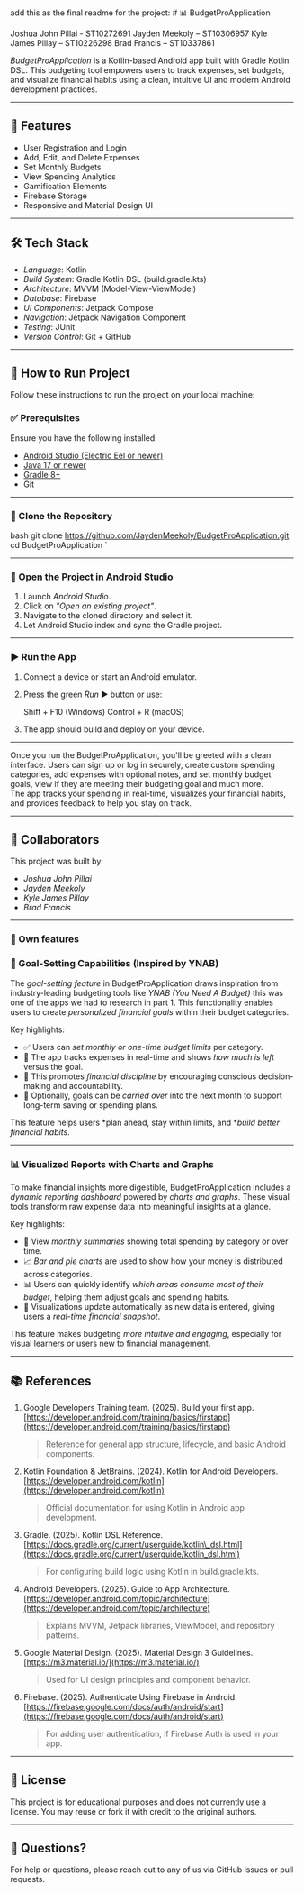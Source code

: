 add this as the final readme for the project: # 📊 BudgetProApplication

Joshua John Pillai - ST10272691
Jayden Meekoly – ST10306957
Kyle James Pillay – ST10226298
Brad Francis – ST10337861

*BudgetProApplication* is a Kotlin-based Android app built with Gradle Kotlin DSL. This budgeting tool empowers users to track expenses, set budgets, and visualize financial habits using a clean, intuitive UI and modern Android development practices.

---

## 📱 Features

- User Registration and Login
- Add, Edit, and Delete Expenses
- Set Monthly Budgets
- View Spending Analytics
- Gamification Elements 
- Firebase Storage
- Responsive and Material Design UI

---

## 🛠 Tech Stack

- *Language*: Kotlin
- *Build System*: Gradle Kotlin DSL (build.gradle.kts)
- *Architecture*: MVVM (Model-View-ViewModel)
- *Database*: Firebase
- *UI Components*: Jetpack Compose 
- *Navigation*: Jetpack Navigation Component
- *Testing*: JUnit
- *Version Control*: Git + GitHub

---

## 🚀 How to Run Project

Follow these instructions to run the project on your local machine:

### ✅ Prerequisites

Ensure you have the following installed:

- [Android Studio (Electric Eel or newer)](https://developer.android.com/studio)
- [Java 17 or newer](https://www.oracle.com/java/technologies/javase-downloads.html)
- [Gradle 8+](https://gradle.org/releases/)
- Git

---

### 🧾 Clone the Repository

bash
git clone https://github.com/JaydenMeekoly/BudgetProApplication.git
cd BudgetProApplication
`

---

### 📂 Open the Project in Android Studio

1. Launch *Android Studio*.
2. Click on *"Open an existing project"*.
3. Navigate to the cloned directory and select it.
4. Let Android Studio index and sync the Gradle project.

---

### ▶ Run the App

1. Connect a device or start an Android emulator.
2. Press the green *Run* ▶ button or use:

   
   Shift + F10 (Windows)
   Control + R (macOS)
   
3. The app should build and deploy on your device.

---

Once you run the BudgetProApplication, you'll be greeted with a clean interface. 
Users can sign up or log in securely, create custom spending categories, add expenses with optional notes, and set monthly budget goals, view if they are meeting their budgeting goal and much more.  
The app tracks your spending in real-time, visualizes your financial habits, and provides feedback to help you stay on track. 

---

## 👥 Collaborators

This project was built by:

* *Joshua John Pillai*
* *Jayden Meekoly*
* *Kyle James Pillay*
* *Brad Francis*

---
### 🚀 Own features
### 🎯 Goal-Setting Capabilities (Inspired by YNAB)

The *goal-setting feature* in BudgetProApplication draws inspiration from industry-leading budgeting tools like *YNAB (You Need A Budget)* this was one of the apps we had to research in part 1. 
This functionality enables users to create *personalized financial goals* within their budget categories.

Key highlights:

* ✅ Users can *set monthly or one-time budget limits* per category.
* 🔁 The app tracks expenses in real-time and shows *how much is left* versus the goal.
* 🎯 This promotes *financial discipline* by encouraging conscious decision-making and accountability.
* 📆 Optionally, goals can be *carried over* into the next month to support long-term saving or spending plans.

This feature helps users *plan ahead, stay within limits, and **build better financial habits*.

---

### 📊 Visualized Reports with Charts and Graphs

To make financial insights more digestible, BudgetProApplication includes a *dynamic reporting dashboard* powered by *charts and graphs*. 
These visual tools transform raw expense data into meaningful insights at a glance.

Key highlights:

* 📅 View *monthly summaries* showing total spending by category or over time.
* 📈 *Bar and pie charts* are used to show how your money is distributed across categories.
* 📊 Users can quickly identify *which areas consume most of their budget*, helping them adjust goals and spending habits.
* 🎨 Visualizations update automatically as new data is entered, giving users a *real-time financial snapshot*.

This feature makes budgeting *more intuitive and engaging*, especially for visual learners or users new to financial management.

---

## 📚 References

1. Google Developers Training team. (2025). Build your first app. [https://developer.android.com/training/basics/firstapp](https://developer.android.com/training/basics/firstapp)

   > Reference for general app structure, lifecycle, and basic Android components.

2. Kotlin Foundation & JetBrains. (2024). Kotlin for Android Developers. [https://developer.android.com/kotlin](https://developer.android.com/kotlin)

   > Official documentation for using Kotlin in Android app development.

3. Gradle. (2025). Kotlin DSL Reference. [https://docs.gradle.org/current/userguide/kotlin\_dsl.html](https://docs.gradle.org/current/userguide/kotlin_dsl.html)

   > For configuring build logic using Kotlin in build.gradle.kts.

4. Android Developers. (2025). Guide to App Architecture. [https://developer.android.com/topic/architecture](https://developer.android.com/topic/architecture)

   > Explains MVVM, Jetpack libraries, ViewModel, and repository patterns.

6. Google Material Design. (2025). Material Design 3 Guidelines. [https://m3.material.io/](https://m3.material.io/)

   > Used for UI design principles and component behavior.

7. Firebase. (2025). Authenticate Using Firebase in Android. [https://firebase.google.com/docs/auth/android/start](https://firebase.google.com/docs/auth/android/start)

   > For adding user authentication, if Firebase Auth is used in your app. 

---

## 📄 License

This project is for educational purposes and does not currently use a license. You may reuse or fork it with credit to the original authors.

---


## 💬 Questions?

For help or questions, please reach out to any of us via GitHub issues or pull requests.

```
